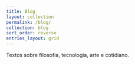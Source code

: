 ```yaml
---
title: Blog
layout: collection
permalink: /blog/
collection: blog
sort_order: reverse
entries_layout: grid
---
```


Textos sobre filosofia, tecnologia, arte e cotidiano.
